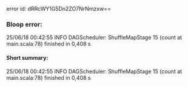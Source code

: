 error id: dRRcWY1G5Dn2ZO7NrNmzxw==
### Bloop error:

25/06/18 00:42:55 INFO DAGScheduler: ShuffleMapStage 15 (count at main.scala:78) finished in 0,408 s
#### Short summary: 

25/06/18 00:42:55 INFO DAGScheduler: ShuffleMapStage 15 (count at main.scala:78) finished in 0,408 s